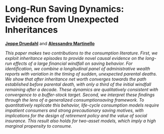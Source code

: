 # Long-Run Saving Dynamics: Evidence from Unexpected Inheritances

**[Jeppe Druedahl](https://sites.google.com/view/jeppe-druedahl/home)** and **[Alessandro Martinello](https://alemartinello.com)**

*This paper makes two contributions to the consumption literature. First, we exploit inheritance episodes to provide novel causal evidence on the long-run effects of a large financial windfall on saving behavior. For identification, we combine a longitudinal panel of administrative wealth reports with variation in the timing of sudden, unexpected parental deaths. We show that after inheritance net worth converges towards the path established before parental death, with only a third of the initial windfall remaining after a decade. These dynamics are qualitatively consistent with convergence to a buffer-stock target. Second, we interpret these findings through the lens of a generalized consumptionsaving framework. To quantitatively replicate this behavior, life-cycle consumption models require impatient consumers and strong precautionary saving motives, with implications for the design of retirement policy and the value of social insurance. This result also holds for two-asset models, which imply a high marginal propensity to consume.*


